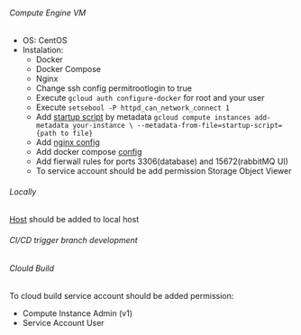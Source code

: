 ###### Compute Engine VM
 - OS: CentOS
 - Instalation:
    - Docker
    - Docker Compose
    - Nginx
    - Change ssh config permitrootlogin to true
    - Execute `gcloud auth configure-docker` for root and your user
    - Execute `setsebool -P httpd_can_network_connect 1`
    - Add [startup script](startup.sh) by metadata `gcloud compute instances add-metadata your-instance \
                                                          --metadata-from-file=startup-script={path to file}`
    - Add [nginx config](arcadia.conf)
    - Add docker compose [config](docker-compose.yml)
    - Add fierwall rules for ports 3306(database) and 15672(rabbitMQ UI) 
    - To service account should be add permission Storage Object Viewer
    
###### Locally 
[Host](hosts) should be added to local host                                                     

###### CI/CD trigger branch development

###### Clould Build
To cloud build service account should be added permission: 
   - Compute Instance Admin (v1)
   - Service Account User                                                     
